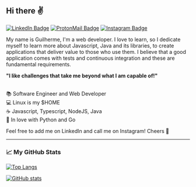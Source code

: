 ## Hi there :v:

[![LinkedIn Badge](https://img.shields.io/badge/-LinkedIn-blue?style=for-the-badge&logo=LinkedIn&logoColor=white)](https://www.linkedin.com/in/guilherme-beidaki-peres-5b4904196)
[![ProtonMail Badge](https://img.shields.io/badge/-ProtonMail-8B89CC?style=for-the-badge&logo=ProtonMail&logoColor=white)](mailto://guibperes@protonmail.com)
[![Instagram Badge](https://img.shields.io/badge/-Instagram-E4405F?style=for-the-badge&logo=Instagram&logoColor=white)](https://www.instagram.com/guibperes)

My name is Guilherme, I'm a web developer. I love to learn, so I dedicate myself to learn more about Javascript, Java and its libraries, to create applications that deliver value to those who use them. I believe that a good application comes with tests and continuous integration and these are fundamental requirements.

__"I like challenges that take me beyond what I am capable of!"__

<br/>:books: Software Engineer and Web Developer
<br/>:computer: Linux is my $HOME
<br/>:coffee: Javascript, Typescript, NodeJS, Java
<br/>:memo: In love with Python and Go

Feel free to add me on LinkedIn and call me on Instagram! Cheers :beers:

---

### :chart_with_upwards_trend: My GitHub Stats

[![Top Langs](https://github-readme-stats.vercel.app/api?username=guibperes&theme=radical&custom_title=GitHub+Stats)](https://github.com/anuraghazra/github-readme-stats)

[![GitHub stats](https://github-readme-stats.vercel.app/api/top-langs/?username=guibperes&theme=radical&layout=compact)](https://github.com/anuraghazra/github-readme-stats)

